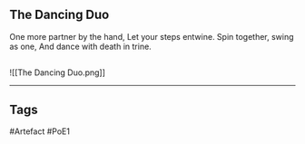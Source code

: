 ## The Dancing Duo
One more partner by the hand,
Let your steps entwine.
Spin together, swing as one,
And dance with death in trine.
##
![[The Dancing Duo.png]]

---
## Tags
#Artefact
#PoE1